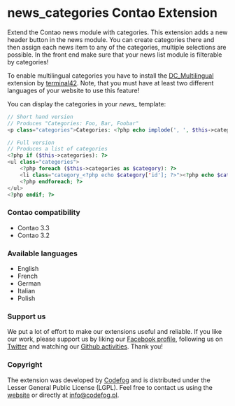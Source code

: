news_categories Contao Extension
================================

Extend the Contao news module with categories. This extension adds a new header button in the news module. You can create categories there and then assign each news item to any of the categories, multiple selections are possible. In the front end make sure that your news list module is filterable by categories!

To enable multilingual categories you have to install the [DC_Multilingual](https://github.com/terminal42/contao-DC_Multilingual) extension by [terminal42](http://www.terminal42.ch). Note, that you must have at least two different languages of your website to use this feature!

You can display the categories in your *news_* template:

```php
// Short hand version
// Produces "Categories: Foo, Bar, Foobar"
<p class="categories">Categories: <?php echo implode(', ', $this->categoriesList); ?></p>

// Full version
// Produces a list of categories
<?php if ($this->categories): ?>
<ul class="categories">
    <?php foreach ($this->categories as $category): ?>
    <li class="category_<?php echo $category['id']; ?>"><?php echo $category['frontendTitle'] ? $category['frontendTitle'] : $category['title']; ?></li>
    <?php endforeach; ?>
</ul>
<?php endif; ?>
```

### Contao compatibility
- Contao 3.3
- Contao 3.2

### Available languages
- English
- French
- German
- Italian
- Polish

### Support us
We put a lot of effort to make our extensions useful and reliable. If you like our work, please support us by liking our [Facebook profile](http://facebook.com/Codefog), following us on [Twitter](https://twitter.com/codefog) and watching our [Github activities](http://github.com/codefog). Thank you!

### Copyright
The extension was developed by [Codefog](http://codefog.pl) and is distributed under the Lesser General Public License (LGPL). Feel free to contact us using the [website](http://codefog.pl) or directly at info@codefog.pl.